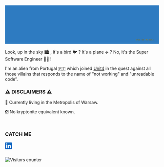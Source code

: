 ![Super Software Engineer header image](https://github.com/wmanica/wmanica/blob/master/blob/header.gif)

Look, up in the sky 🏙 , it's a bird 🐦 ? It's a plane ✈️ ? No, it's the Super Software Engineer 🦸‍♂️ ! 

I'm an alien from Portugal 🇵🇹  which joined <a href="https://github.com/Unit4">Unit4</a> in the quest against all those villains that responds to the name of “not working" and "unreadable code”.

### ⚠️ DISCLAIMERS ⚠️

🌃 Currently living in the Metropolis of Warsaw.

❎ No kryptonite equivalent known.

<br>

### CATCH ME

<a href="https://www.linkedin.com/in/waltermanica/">
  <img align="left" alt="linkedIN" width="22px" src="https://github.com/wmanica/wmanica/blob/master/blob/linkedin.svg" />
</a>


<br><br>

![Visitors counter](https://komarev.com/ghpvc/?username=wmanica&color=4287f5&label=+KRYPTONINANS+VISITS)
